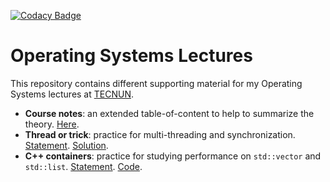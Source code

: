 [![Codacy Badge](https://api.codacy.com/project/badge/Grade/319dcb85737f4a56b905e416d5e54940)](https://www.codacy.com/manual/cbuchart/operating_systems_lectures?utm_source=github.com&amp;utm_medium=referral&amp;utm_content=cbuchart/operating_systems_lectures&amp;utm_campaign=Badge_Grade)

# Operating Systems Lectures

This repository contains different supporting material for my Operating Systems lectures at [TECNUN](https://www.tecnun.es).

-   **Course notes**: an extended table-of-content to help to summarize the theory. [Here](notes/notes.md).
-   **Thread or trick**: practice for multi-threading and synchronization. [Statement](ThreadOrTrick/README.md). [Solution](ThreadOrTrick/solution.cpp).
-   **C++ containers**: practice for studying performance on ```std::vector``` and ```std::list```. [Statement](CppContainers/README.md). [Code](CppContainers/cpp_basic_containers.cpp).
